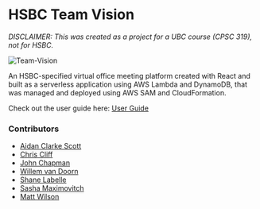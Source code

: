 # HSBC Team Vision
*DISCLAIMER: This was created as a project for a UBC course (CPSC 319), not for HSBC.*

![Team-Vision](https://user-images.githubusercontent.com/11277442/212233186-169b6239-fb61-48db-877c-c3660d03428f.PNG)

An HSBC-specified virtual office meeting platform created with React and built as a serverless application using AWS Lambda and DynamoDB, that was managed and deployed using AWS SAM and CloudFormation.

Check out the user guide here: [User Guide](https://drive.google.com/file/d/13lWC5EpZIHm4RMS_bxou8notzeDa1TnQ/view?usp=share_link)

### Contributors
- [Aidan Clarke Scott](https://github.com/aidanclarkescott)
- [Chris Cliff](https://github.com/cliff42)
- [John Chapman](https://github.com/johnfchapman)
- [Willem van Doorn](https://github.com/Willem-vd)
- [Shane Labelle](https://github.com/shanelabelle)
- [Sasha Maximovitch](https://github.com/TheEpicWatermelon)
- [Matt Wilson](https://github.com/mattwilson720)
